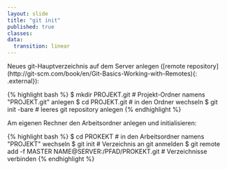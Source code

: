 ```yaml
---
layout: slide
title: "git init"
published: true
classes:
data:
  transition: linear
---
```


<div markdown="1" class="fragment">
Neues git-Hauptverzeichnis auf dem Server anlegen
([remote repository](http://git-scm.com/book/en/Git-Basics-Working-with-Remotes){: .external}):

{% highlight bash %}
$ mkdir PROJEKT.git # Projekt-Ordner namens "PROJEKT.git" anlegen
$ cd PROJEKT.git    # in den Ordner wechseln
$ git init -bare    # leeres git repository anlegen
{% endhighlight %}
</div>

<div markdown="1" class="fragment">
Am eigenen Rechner den Arbeitsordner anlegen und initialisieren:

{% highlight bash %}
$ cd PROKEKT    # in den Arbeitsordner namens "PROJEKT" wechseln
$ git init      # Verzeichnis an git anmelden
$ git remote add -f MASTER NAME@SERVER:/PFAD/PROKEKT.git
                # Verzeichnisse verbinden
{% endhighlight %}
</div>
